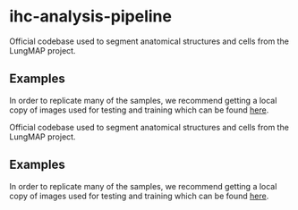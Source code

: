# ihc-analysis-pipeline
Official codebase used to segment anatomical
structures and cells from the LungMAP project.

## Examples
In order to replicate many of the samples, we recommend
getting a local copy of images used for testing and
training which can be found [here](https://github.com/duke-lungmap-team/ihc-image-data).

Official codebase used to segment anatomical
structures and cells from the LungMAP project.

## Examples
In order to replicate many of the samples, we recommend
getting a local copy of images used for testing and
training which can be found [here](https://github.com/duke-lungmap-team/ihc-image-data).


